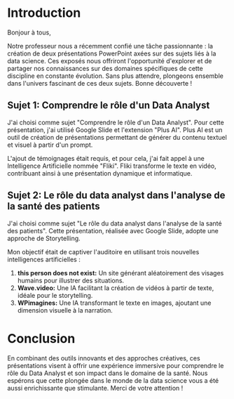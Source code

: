 # Introduction

Bonjour à tous,

Notre professeur nous a récemment confié une tâche passionnante : la création de deux présentations PowerPoint axées sur des sujets liés à la data science. Ces exposés nous offriront l'opportunité d'explorer et de partager nos connaissances sur des domaines spécifiques de cette discipline en constante évolution. Sans plus attendre, plongeons ensemble dans l'univers fascinant de ces deux sujets. Bonne découverte !

## Sujet 1: Comprendre le rôle d'un Data Analyst

J'ai choisi comme sujet "Comprendre le rôle d'un Data Analyst". Pour cette présentation, j'ai utilisé Google Slide et l'extension "Plus AI". Plus AI est un outil de création de présentations permettant de générer du contenu textuel et visuel à partir d'un prompt.

L'ajout de témoignages était requis, et pour cela, j'ai fait appel à une Intelligence Artificielle nommée "Fliki". Fliki transforme le texte en vidéo, contribuant ainsi à une présentation dynamique et informatique.

## Sujet 2: Le rôle du data analyst dans l'analyse de la santé des patients

J'ai choisi comme sujet "Le rôle du data analyst dans l'analyse de la santé des patients". Cette présentation, réalisée avec Google Slide, adopte une approche de Storytelling.

Mon objectif était de captiver l'auditoire en utilisant trois nouvelles intelligences artificielles :

1. **this person does not exist:** Un site générant aléatoirement des visages humains pour illustrer des situations.
2. **Wave.video:** Une IA facilitant la création de vidéos à partir de texte, idéale pour le storytelling.
3. **WPimagines:** Une IA transformant le texte en images, ajoutant une dimension visuelle à la narration.

# Conclusion

En combinant des outils innovants et des approches créatives, ces présentations visent à offrir une expérience immersive pour comprendre le rôle du Data Analyst et son impact dans le domaine de la santé. Nous espérons que cette plongée dans le monde de la data science vous a été aussi enrichissante que stimulante. Merci de votre attention !
